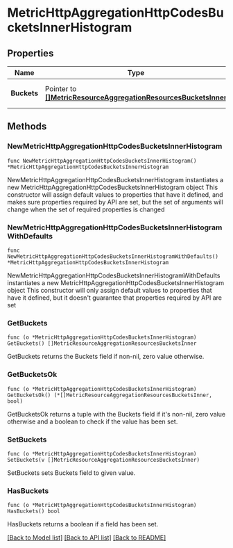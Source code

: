 # MetricHttpAggregationHttpCodesBucketsInnerHistogram

## Properties

Name | Type | Description | Notes
------------ | ------------- | ------------- | -------------
**Buckets** | Pointer to [**[]MetricResourceAggregationResourcesBucketsInner**](MetricResourceAggregationResourcesBucketsInner.md) | Array of unqiue resources | [optional] 

## Methods

### NewMetricHttpAggregationHttpCodesBucketsInnerHistogram

`func NewMetricHttpAggregationHttpCodesBucketsInnerHistogram() *MetricHttpAggregationHttpCodesBucketsInnerHistogram`

NewMetricHttpAggregationHttpCodesBucketsInnerHistogram instantiates a new MetricHttpAggregationHttpCodesBucketsInnerHistogram object
This constructor will assign default values to properties that have it defined,
and makes sure properties required by API are set, but the set of arguments
will change when the set of required properties is changed

### NewMetricHttpAggregationHttpCodesBucketsInnerHistogramWithDefaults

`func NewMetricHttpAggregationHttpCodesBucketsInnerHistogramWithDefaults() *MetricHttpAggregationHttpCodesBucketsInnerHistogram`

NewMetricHttpAggregationHttpCodesBucketsInnerHistogramWithDefaults instantiates a new MetricHttpAggregationHttpCodesBucketsInnerHistogram object
This constructor will only assign default values to properties that have it defined,
but it doesn't guarantee that properties required by API are set

### GetBuckets

`func (o *MetricHttpAggregationHttpCodesBucketsInnerHistogram) GetBuckets() []MetricResourceAggregationResourcesBucketsInner`

GetBuckets returns the Buckets field if non-nil, zero value otherwise.

### GetBucketsOk

`func (o *MetricHttpAggregationHttpCodesBucketsInnerHistogram) GetBucketsOk() (*[]MetricResourceAggregationResourcesBucketsInner, bool)`

GetBucketsOk returns a tuple with the Buckets field if it's non-nil, zero value otherwise
and a boolean to check if the value has been set.

### SetBuckets

`func (o *MetricHttpAggregationHttpCodesBucketsInnerHistogram) SetBuckets(v []MetricResourceAggregationResourcesBucketsInner)`

SetBuckets sets Buckets field to given value.

### HasBuckets

`func (o *MetricHttpAggregationHttpCodesBucketsInnerHistogram) HasBuckets() bool`

HasBuckets returns a boolean if a field has been set.


[[Back to Model list]](../README.md#documentation-for-models) [[Back to API list]](../README.md#documentation-for-api-endpoints) [[Back to README]](../README.md)


